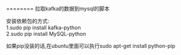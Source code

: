 ========
拉取kafka的数据到mysql的脚本 <br/>

安装依赖包的方式:<br/>
1.sudo pip install kafka-python<br/>
2.sudo pip install MySQL-python

如果pip没装的话,在ubuntu里面可以执行sudo apt-get install python-pip
